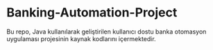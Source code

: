 # Banking-Automation-Project
Bu repo, Java kullanılarak geliştirilen kullanıcı dostu banka otomasyon uygulaması projesinin kaynak kodlarını içermektedir.
